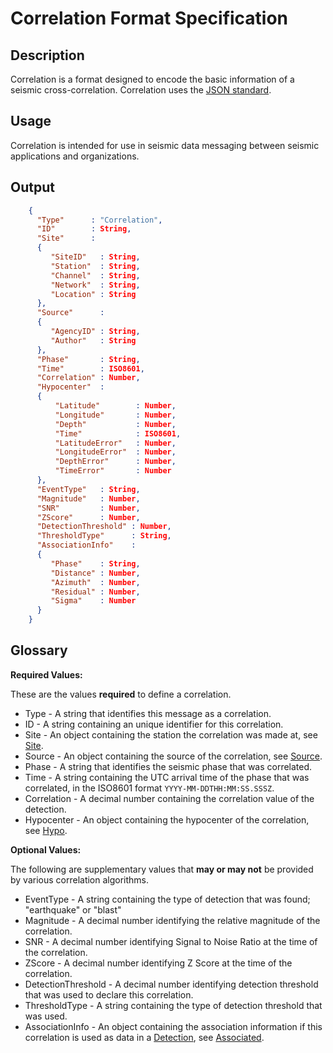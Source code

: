 # Correlation Format Specification

## Description

Correlation is a format designed to encode the basic information of a seismic
cross-correlation.  Correlation uses the [JSON standard](http://www.json.org).

## Usage
Correlation is intended for use in seismic data messaging between seismic
applications and organizations.

## Output
```json
    {
      "Type"      : "Correlation",
      "ID"        : String,
      "Site"      :
      {
         "SiteID"   : String,
         "Station"  : String,
         "Channel"  : String,
         "Network"  : String,
         "Location" : String
      },
      "Source"      :
      {
         "AgencyID" : String,
         "Author"   : String
      },
      "Phase"       : String,
      "Time"        : ISO8601,
      "Correlation" : Number,
      "Hypocenter"  :
      {
          "Latitude"        : Number,
          "Longitude"       : Number,
          "Depth"           : Number,         
          "Time"            : ISO8601,
          "LatitudeError"   : Number,
          "LongitudeError"  : Number,
          "DepthError"      : Number,
          "TimeError"       : Number
      },      
      "EventType"   : String,
      "Magnitude"   : Number,
      "SNR"         : Number,
      "ZScore"      : Number,
      "DetectionThreshold" : Number,
      "ThresholdType"      : String,
      "AssociationInfo"    :
      {
         "Phase"    : String,
         "Distance" : Number,
         "Azimuth"  : Number,
         "Residual" : Number,
         "Sigma"    : Number
      }
    }
```

## Glossary
**Required Values:**

These are the values **required** to define a correlation.
* Type - A string that identifies this message as a correlation.
* ID - A string containing an unique identifier for this correlation.
* Site - An object containing the station the correlation was made at, see
[Site](Site.md).
* Source - An object containing the source of the correlation, see
[Source](Source.md).
* Phase - A string that identifies the seismic phase that was correlated.
* Time - A string containing the UTC arrival time of the phase that was
correlated, in the ISO8601 format `YYYY-MM-DDTHH:MM:SS.SSSZ`.
* Correlation - A decimal number containing the correlation value of the
detection.
* Hypocenter - An object containing the hypocenter of the correlation, see
[Hypo](Hypo.md).

**Optional Values:**

The following are supplementary values that **may or may not** be provided by
various correlation algorithms.
* EventType - A string containing the type of detection that was found;
"earthquake" or "blast"
* Magnitude - A decimal number identifying the relative magnitude of the
correlation.
* SNR - A decimal number identifying Signal to Noise Ratio at the time of the
correlation.
* ZScore - A decimal number identifying Z Score at the time of the correlation.
* DetectionThreshold - A decimal number identifying detection threshold that was
used to declare this correlation.
* ThresholdType - A string containing the type of detection threshold that was
used.
* AssociationInfo - An object containing the association information if this
correlation is used as data in a [Detection](Detection.md), see
[Associated](Associated.md).
